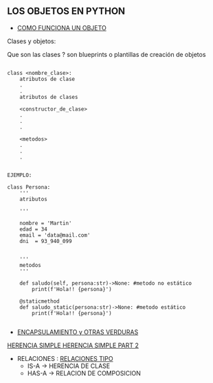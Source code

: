 LOS OBJETOS EN PYTHON
---
- [COMO FUNCIONA UN OBJETO ](https://www.digitalocean.com/community/tutorials/python-classes-objects
)

Clases y objetos: 

Que son las clases ? son blueprints o plantillas de creación de objetos



```

class <nombre_clase>:
    atributos de clase
    .
    .
    atributos de clases
    
    <constructor_de_clase>
    .
    .
    .

    <metodos>
    .
    .
    .


EJEMPLO:

class Persona:
    '''
    atributos
        
    '''

    nombre = 'Martin'
    edad = 34
    email = 'data@mail.com'
    dni  = 93_940_099


    '''
    metodos
    '''

    def saludo(self, persona:str)->None: #metodo no estático
        print(f'Hola!! {persona}')

    @staticmethod
    def saludo_static(persona:str)->None: #metodo estático
        print(f'Hola!! {persona}')
    

```


- [ENCAPSULAMIENTO y OTRAS VERDURAS](https://ellibrodepython.com/encapsulamiento-poo)


[HERENCIA SIMPLE ](https://pythones.net/herencia-simple-y-multiple-python-oop/#:~:text=La%20herencia%20simple%20tiene%20lugar,atributos%20de%20la%20clase%20padre.)
[HERENCIA SIMPLE PART 2](https://ellibrodepython.com/herencia-en-python)

* RELACIONES : [RELACIONES TIPO ](https://www.w3resource.com/java-tutorial/inheritance-composition-relationship.php)
    - IS-A -> HERENCIA DE CLASE
    - HAS-A -> RELACION DE COMPOSICION